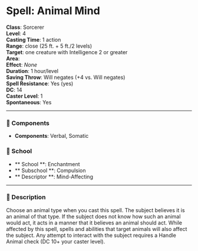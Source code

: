 
# Spell: Animal Mind
**Class**: Sorcerer  
**Level**: 4  
**Casting Time**: 1 action  
**Range**: close (25 ft. + 5 ft./2 levels)  
**Target**: one creature with Intelligence 2 or greater  
**Area**:   
**Effect**: _None_  
**Duration**: 1 hour/level  
**Saving Throw**: Will negates (+4 vs. Will negates)  
**Spell Resistance**: Yes (yes)  
**DC**: 14  
**Caster Level**: 1  
**Spontaneous**: Yes

---

### 🔮 Components
- **Components**: Verbal, Somatic

### 🏫 School
- ** School **: Enchantment
- ** Subschool **: Compulsion
- ** Descriptor **: Mind-Affecting
---

### 📜 Description
Choose an animal type when you cast this spell. The subject believes it is an animal of that type. If the subject does not know how such an animal would act, it acts in a manner that it believes an animal should act. While affected by this spell, spells and abilities that target animals will also affect the subject. Any attempt to interact with the subject requires a Handle Animal check (DC 10+ your caster level).
